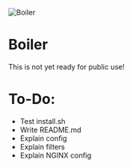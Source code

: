 ![Boiler](https://github.com/MissMeridian/boiler/blob/main/docs/boiler.png)
# Boiler

This is not yet ready for public use!

# To-Do:
- Test install.sh
- Write README.md
- Explain config
- Explain filters
- Explain NGINX config

